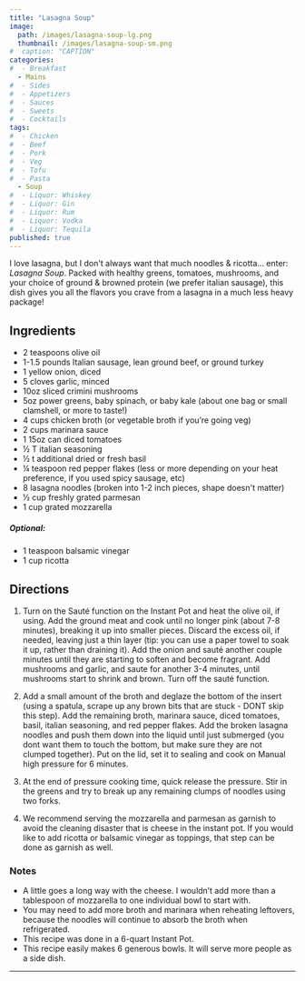 ```yaml
---
title: "Lasagna Soup"
image: 
  path: /images/lasagna-soup-lg.png
  thumbnail: /images/lasagna-soup-sm.png
#  caption: "CAPTION"
categories:
#  - Breakfast
  - Mains
#  - Sides
#  - Appetizers
#  - Sauces
#  - Sweets
#  - Cocktails
tags:
#  - Chicken
#  - Beef
#  - Pork
#  - Veg
#  - Tofu
#  - Pasta
  - Soup
#  - Liquor: Whiskey
#  - Liquor: Gin
#  - Liquor: Rum
#  - Liquor: Vodka
#  - Liquor: Tequila
published: true
---
```


I love lasagna, but I don't always want that much noodles & ricotta... enter: _Lasagna Soup_. Packed with healthy greens, tomatoes, mushrooms, and your choice of ground & browned protein (we prefer italian sausage), this dish gives you all the flavors you crave from a lasagna in a much less heavy package!

## Ingredients

* 2 teaspoons olive oil
* 1-1.5 pounds Italian sausage, lean ground beef, or ground turkey
* 1 yellow onion, diced
* 5 cloves garlic, minced
* 10oz sliced crimini mushrooms
* 5oz power greens, baby spinach, or baby kale (about one bag or small clamshell, or more to taste!)
* 4 cups chicken broth (or vegetable broth if you’re going veg)
* 2 cups marinara sauce
* 1 15oz can diced tomatoes
* ½ T italian seasoning
* ½ t additional dried or fresh basil
* ¼ teaspoon red pepper flakes (less or more depending on your heat preference, if you used spicy sausage, etc)
* 8 lasagna noodles (broken into 1-2 inch pieces, shape doesn't matter)
* ½ cup freshly grated parmesan
* 1 cup grated mozzarella

##### Optional:

* 1 teaspoon balsamic vinegar
* 1 cup ricotta


## Directions


1. Turn on the Sauté function on the Instant Pot and heat the olive oil, if using. Add the ground meat and cook until no longer pink (about 7-8 minutes), breaking it up into smaller pieces. Discard the excess oil, if needed, leaving just a thin layer (tip: you can use a paper towel to soak it up, rather than draining it). Add the onion and sauté another couple minutes until they are starting to soften and become fragrant. Add mushrooms and garlic, and saute for another 3-4 minutes, until mushrooms start to shrink and brown. Turn off the sauté function.

1. Add a small amount of the broth and deglaze the bottom of the insert (using a spatula, scrape up any brown bits that are stuck - DONT skip this step). Add the remaining broth, marinara sauce, diced tomatoes, basil, italian seasoning, and red pepper flakes. Add the broken lasagna noodles and push them down into the liquid until just submerged (you dont want them to touch the bottom, but make sure they are not clumped together). Put on the lid, set it to sealing and cook on Manual high pressure for 6 minutes. 

1. At the end of pressure cooking time, quick release the pressure. Stir in the greens and try to break up any remaining clumps of noodles using two forks.

1. We recommend serving the mozzarella and parmesan as garnish to avoid the cleaning disaster that is cheese in the instant pot. If you would like to add ricotta or balsamic vinegar as toppings, that step can be done as garnish as well. 

### Notes

* A little goes a long way with the cheese. I wouldn’t add more than a tablespoon of mozzarella to one individual bowl to start with. 
* You may need to add more broth and marinara when reheating leftovers, because the noodles will continue to absorb the broth when refrigerated. 
* This recipe was done in a 6-quart Instant Pot. 
* This recipe easily makes 6 generous bowls. It will serve more people as a side dish.  

---
